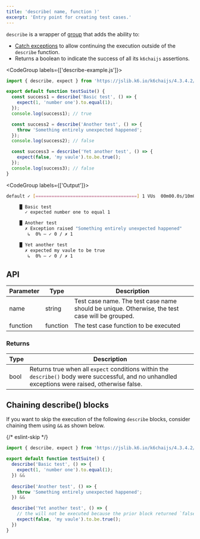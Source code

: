 ```yaml
---
title: 'describe( name, function )'
excerpt: 'Entry point for creating test cases.'
---
```


`describe` is a wrapper of [group](/javascript-api/k6/group) that adds the ability to: 

- [Catch exceptions](/javascript-api/jslib/k6chaijs/error-handling/) to allow continuing the execution outside of the `describe` function.
- Returns a boolean to indicate the success of all its `k6chaijs` assertions.

<CodeGroup labels={['describe-example.js']}>

```javascript
import { describe, expect } from 'https://jslib.k6.io/k6chaijs/4.3.4.2/index.js';

export default function testSuite() {
  const success1 = describe('Basic test', () => {
    expect(1, 'number one').to.equal(1);
  });
  console.log(success1); // true

  const success2 = describe('Another test', () => {
    throw 'Something entirely unexpected happened';
  });
  console.log(success2); // false

  const success3 = describe('Yet another test', () => {
    expect(false, 'my vaule').to.be.true();
  });
  console.log(success3); // false
}
``` 

</CodeGroup>

<CodeGroup labels={['Output']}>

```bash
default ✓ [======================================] 1 VUs  00m00.0s/10m0s  1/1 iters, 1 per VU

     █ Basic test
       ✓ expected number one to equal 1

     █ Another test
       ✗ Exception raised "Something entirely unexpected happened"
        ↳  0% — ✓ 0 / ✗ 1

     █ Yet another test
       ✗ expected my vaule to be true
        ↳  0% — ✓ 0 / ✗ 1
```

</CodeGroup>


## API

| Parameter | Type     | Description                           |
|-----------|----------|---------------------------------------|
| name      | string   | Test case name. The test case name should be unique. Otherwise, the test case will be grouped.                        |
| function  | function | The test case function to be executed |


### Returns

| Type    | Description                                                                                                                                                 |
| ------- |-------------------------------------------------------------------------------------------------------------------------------------------------------------|
| bool    | Returns true when all `expect` conditions within the `describe()` body were successful, and no unhandled exceptions were raised, otherwise false. |

## Chaining describe() blocks

If you want to skip the execution of the following `describe` blocks, consider chaining them using `&&` as shown below.

{/* eslint-skip */}

```javascript
import { describe, expect } from 'https://jslib.k6.io/k6chaijs/4.3.4.2/index.js';

export default function testSuite() {
  describe('Basic test', () => {
    expect(1, 'number one').to.equal(1);
  }) &&
  
  describe('Another test', () => {
    throw 'Something entirely unexpected happened';
  }) &&

  describe('Yet another test', () => {
    // the will not be executed because the prior block returned `false` 
    expect(false, 'my vaule').to.be.true();
  })
}
``` 
